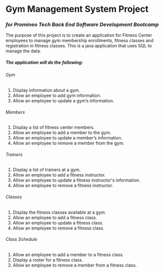 # Gym Management System Project
### *for Promineo Tech Back End Software Development Bootcamp*

The purpose of this project is to create an application for Fitness Center employees to manage gym membership enrollments, fitness classes and registration in fitness classes. 
This is a java application that uses SQL to manage the data.

##### The application will do the following: 

###### Gym 
1.	Display information about a gym.
2.	Allow an employee to add gym information.
3.	Allow an employee to update a gym’s information.

###### Members
1.	Display a list of fitness center members. 
2.	Allow an employee to add a member to the gym.
3.	Allow an employee to update a member’s information.
4.	Allow an employee to remove a member from the gym.

###### Trainers
1.	Display a list of trainers at a gym.
2.	Allow an employee to add a fitness instructor.  
3.	Allow an employee to update a fitness instructor's information.
4.	Allow an employee to remove a fitness instructor.

###### Classes
1.	Display the fitness classes available at a gym. 
2.	Allow an employee to add a fitness class. 
3.	Allow an employee to update a fitness class.
4.	Allow an employee to remove a fitness class.

###### Class Schedule
1.	Allow an employee to add a member to a fitness class. 
2.	Display a roster for a fitness class.
3.	Allow an employee to remove a member from a fitness class. 
